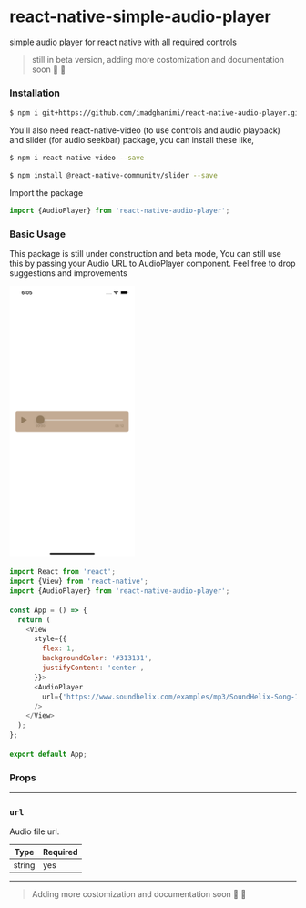 # react-native-simple-audio-player
simple audio player for react native with all required controls

> still in beta version, adding more costomization and documentation soon  :rocket:  :beers:

### Installation

```bash
$ npm i git+https://github.com/imadghanimi/react-native-audio-player.git#1.0 --save
```

You'll also need react-native-video (to use controls and audio playback) and slider (for audio seekbar) package, you can install these like,

```bash
$ npm i react-native-video --save
```

```bash
$ npm install @react-native-community/slider --save
```

Import the package

```javascript
import {AudioPlayer} from 'react-native-audio-player';
```

### Basic Usage

This package is still under construction and beta mode, You can still use this by passing your Audio URL to AudioPlayer component. Feel free to drop suggestions and improvements

<img src="./example/example.png" width="220">

```javascript
import React from 'react';
import {View} from 'react-native';
import {AudioPlayer} from 'react-native-audio-player';

const App = () => {
  return (
    <View
      style={{
        flex: 1,
        backgroundColor: '#313131',
        justifyContent: 'center',
      }}>
      <AudioPlayer
        url={'https://www.soundhelix.com/examples/mp3/SoundHelix-Song-1.mp3'}
      />
    </View>
  );
};

export default App;
```

### Props

---

### `url`

Audio file url.

| Type       | Required |
| ---------- | -------- |
| string     | yes      |

---

> Adding more costomization and documentation soon  :rocket:  :beers:
